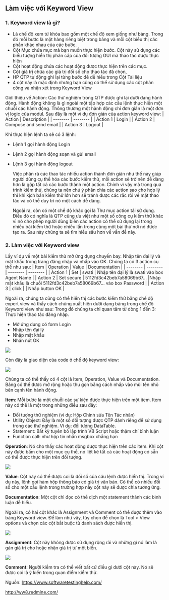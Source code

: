 ## Làm việc với Keyword View

### 1. Keyword view là gì?

* Là chế độ xem từ khóa bao gồm một chế độ xem giống như bảng. Trong đó mỗi bước là một hàng riêng biệt trong bảng và mỗi cột biểu thị các phần khác nhau của các bước.
* Cột Mục chứa mục mà bạn muốn thực hiện bước. Cột này sử dụng các biểu tượng hiển thị phân cấp của đối tượng GUI mà thao tác được thực hiện
* Cột hoạt động chứa các hoạt động được thực hiện trên các mục.
* Cột giá trị chứa các giá trị đối số cho thao tác đã chọn,
* HP QTP tự động ghi lại từng bước để dễ hiểu trong Cột Tài liệu
* 4 cột này là mặc định nhưng bạn cũng có thể sử dụng các cột phân công và nhận xét trong Keyword View

Giới thiệu về Action: Các thử nghiệm trong QTP được ghi lại dưới dạng hành động. Hành động không là gì ngoài một tập hợp các câu lệnh thực hiện một chuỗi các hành động. Thông thường một hành động chỉ đơn giản là một đơn vị logic của modul. 
Sau đây là một ví dụ đơn giản của action keyword view:
| Action | Description     |
| -------- | -------- |
| Action 1     | Login     |
| Action 2     | Compose and send email     |
| Action 3     | Logout     |

Khi thực hiện lệnh ta sẽ có 3 lệnh:
- Lệnh 1 gọi hành động Login
- Lệnh 2 gọi hành động soạn và gửi email
- Lệnh 3 gọi hành động logout

    Việc phân rã các thao tác nhiều action thành đơn giản như thế này giúp người dùng cụ thể hóa các bước kiểm thử, mỗi action sẽ trở nên dễ dàng hơn là gộp tất cả các bước thành một action. Chính vì vậy mà trong quá trình kiểm thử, chúng ta nên chú ý phân chia các action sao cho hợp lý thì khi kịch bản kiểm thử lớn hơn sẽ tránh được các rắc rồi về mặt thao tác và có thể duy trì nó một cách dễ dàng.
    
    Ngoài ra, còn có một chế độ khác gọi là Thư mục action tái sử dụng. Điều đó có nghĩa là QTP cũng ưu việt như một số công cụ kiểm thử khác vì nó cho phép người dùng biến các action có thể sử dụng lại trong nhiều bài kiểm thử hoặc nhiều lần trong cùng một bài thử  nơi nó được tạo ra. Sau này chúng ta sẽ tìm hiểu sâu hơn về vấn đề này.

### 2. Làm việc với Keyword view

Lấy ví dụ về một bài kiểm thử mở ứng dụng chuyến bay. Nhập tên đại lý và mật khẩu trong trang đăng nhập và nhấp vào OK.
Chúng ta có 3 action cụ thể như sau:
| Item  | Operation | Value | Documentation |
| -------- | -------- | -------- | -------- |
| Action 1 | Set      | swati     | Nhập tên đại lý  là swati vào box Agent Name    |
| Action 2 | Set secure    | 5112fd3c42beb7a58069b67...     |Nhập mật khẩu là chuỗi  5112fd3c42beb7a58069b67... vào box Password  |
| Action 3 | click    | | Nhấp button OK     |

Ngoài ra, chúng ta cũng có thể hiển thị các bước kiểm thử  bằng chế độ expert view và thấy cách chúng xuất hiện dưới dạng bảng trong chế độ Keyword view như sau:
Trong đó chúng ta chỉ quan tâm từ dòng 1 đến 3: Thực hiện thao tác đăng nhập.
- Mở ứng dụng có form Login
- Nhập tên đại lý
- Nhập mật khẩu
- Nhấn nút OK

![](https://images.viblo.asia/625bfc0a-e9b8-411b-96b0-e93c7d76e36c.PNG)

Còn đây là giao diện của code ở chế độ keyword view:

![](https://images.viblo.asia/0a3190b9-863e-471c-b569-5bac40aa79f8.PNG)

Chúng ta có thể thấy có 4 cột là Item, Operation, Value và Documentation.
Bảng có thể được mở rộng hoặc thu gọn bằng cách nhấp vào mũi tên nhỏ bên cạnh tên hành động.

**Item**: Mỗi bước là một chuỗi các sự kiện được thực hiện trên một item. Item này có thể là một trong những điều sau đây: 
- Đối tượng thử nghiệm (ví dụ: Hộp Chỉnh sửa Tên Tác nhân)
- Utility Object: Đây là một số đối tượng được QTP dành riêng để sử dụng trong các thử nghiệm. Ví dụ: đối tượng DataTable.
- Statement: Bất kỳ tuyên bố lập trình VB Script hoặc thậm chí bình luận
- Function call: như hộp tin nhắn msgbox chẳng hạn

**Operation**: Nó cho thấy các hoạt động được thực hiện trên các item. Khi cột này được bấm cho một mục cụ thể, nó liệt kê tất cả các hoạt động có sẵn có thể được thực hiện trên đối tượng.

![](https://images.viblo.asia/f748c92d-bde4-40a2-8f1d-29db41271be2.png)

**Value**: Cột này có thể được coi là đối số của câu lệnh được hiển thị. Trong ví dụ này, lệnh gọi hàm hộp thông báo có giá trị văn bản. Có thể có nhiều đối số cho một câu lệnh trong trường hợp này cột này sẽ được chia tương ứng.

**Documentation**: Một cột chỉ đọc có thể dịch một statement  thành các bình luận dễ hiểu.

Ngoài ra, có hai cột khác là Assignment và Comment có thể được thêm vào bảng Keyword view. Để làm như vậy, tùy chọn để chọn là Tool > View options và chọn các cột bắt buộc từ danh sách được hiển thị.

![](https://images.viblo.asia/c4e9a9e3-00e6-4a6b-819d-6eddfc110863.png)

**Assignment**: Cột này không được sử dụng rộng rãi và những gì nó làm là gán giá trị cho hoặc nhận giá trị từ một biến.

![](https://images.viblo.asia/5b459322-892b-4e52-b944-c5224c527340.png)

**Comment**: Người kiểm tra có thể viết bất cứ điều gì dưới cột này. Nó sẽ được coi là ý kiến trong quan điểm kiểm thử.

Nguồn: 
https://www.softwaretestinghelp.com/

http://ww8.redmine.com/